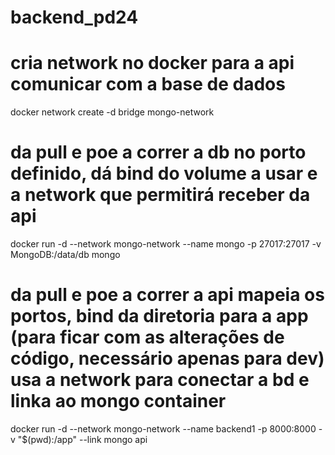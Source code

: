 # backend_pd24
# cria network no docker para a api comunicar com a base de dados
docker network create -d bridge mongo-network
# da pull e poe a correr a db no porto definido, dá bind do volume a usar e a network que permitirá receber da api
docker run -d --network mongo-network --name mongo -p 27017:27017 -v MongoDB:/data/db mongo
# da pull e poe a correr a api mapeia os portos, bind da diretoria para a app (para ficar com as alterações de código, necessário apenas para dev) usa a network para conectar a bd e linka ao mongo container
docker run -d --network mongo-network --name backend1 -p 8000:8000 -v "$(pwd):/app" --link mongo api